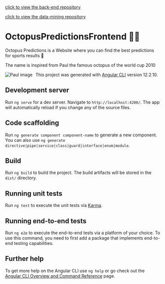 <a href="https://github.com/Chouaib-Mrabet/octopus-predictions-backend" target="_blank">click to view the back-end repository </a>

<a href="https://github.com/achourali/octopus-predictions-data-mining" target="_blank">click to view the data-mining repository </a>


# OctopusPredictionsFrontend 🐙🐙

Octopus Predictions is a Website where you can find the best predictions for sports results 🧾

The name is inspired from Paul the famous octopus of the world cup 2010 

<img src="./src/assets/Paul.jpg" alt="Paul image" style="float: left; margin-right: 10px;" />

This project was generated with [Angular CLI](https://github.com/angular/angular-cli) version 12.2.10.

## Development server

Run `ng serve` for a dev server. Navigate to `http://localhost:4200/`. The app will automatically reload if you change any of the source files.

## Code scaffolding

Run `ng generate component component-name` to generate a new component. You can also use `ng generate directive|pipe|service|class|guard|interface|enum|module`.

## Build

Run `ng build` to build the project. The build artifacts will be stored in the `dist/` directory.

## Running unit tests

Run `ng test` to execute the unit tests via [Karma](https://karma-runner.github.io).

## Running end-to-end tests

Run `ng e2e` to execute the end-to-end tests via a platform of your choice. To use this command, you need to first add a package that implements end-to-end testing capabilities.

## Further help

To get more help on the Angular CLI use `ng help` or go check out the [Angular CLI Overview and Command Reference](https://angular.io/cli) page.
